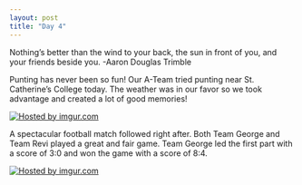 ```yaml
---
layout: post
title: "Day 4"
---
```


Nothing’s better than the wind to your back, the sun in front of you, and your friends beside you. -Aaron Douglas Trimble

Punting has never been so fun! Our A-Team tried punting near St. Catherine’s College today. The weather was in our favor so we took advantage and created a lot of good memories! 

<a href="http://imgur.com/rFNbgXa"><img src="http://i.imgur.com/rFNbgXa.jpg" title="Hosted by imgur.com" /></a>

A spectacular football match followed right after. Both Team George and Team Revi played a great and fair game. Team George led the first part with a score of 3:0 and won the game with a score of 8:4.  

<a href="http://imgur.com/xYfrk31"><img src="http://i.imgur.com/xYfrk31.jpg" title="Hosted by imgur.com" /></a>

